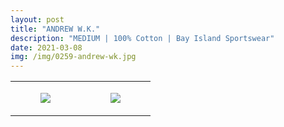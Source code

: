 ```yaml
---
layout: post
title: "ANDREW W.K."
description: "MEDIUM | 100% Cotton | Bay Island Sportswear"
date: 2021-03-08
img: /img/0259-andrew-wk.jpg
---
```




<table style="width:100%;"><tr><td style="vertical-align:top;">
      <figure class="tmblr-full" data-orig-height="2048" data-orig-width="1365" data-orig-src="https://concertshirts.netlify.app/shirts/0259/0259-01.jpg"><img src="https://64.media.tumblr.com/f5b6f292545eabfcf0d6592202a772da/941dc39458343300-4c/s540x810/05f76c1a6734ba918ed37e14dba2b73a16439e24.jpg" data-orig-height="2048" data-orig-width="1365" data-orig-src="https://concertshirts.netlify.app/shirts/0259/0259-01.jpg"/></figure></td>
    <td style="vertical-align:top;">
      <figure class="tmblr-full" data-orig-height="2048" data-orig-width="1365" data-orig-src="https://concertshirts.netlify.app/shirts/0259/0259-02.jpg"><img src="https://64.media.tumblr.com/03b989baa98c5bf7ed8a3c1ca4582104/941dc39458343300-f4/s540x810/f3d6ac6d92877dff4c97aceec34db36c6d4e337e.jpg" data-orig-height="2048" data-orig-width="1365" data-orig-src="https://concertshirts.netlify.app/shirts/0259/0259-02.jpg"/></figure></td>
  </tr></table>
